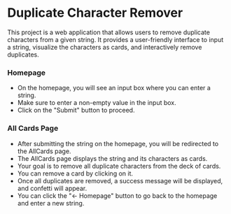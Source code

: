 # Duplicate Character Remover

This project is a web application that allows users to remove duplicate characters from a given string. It provides a user-friendly interface to input a string, visualize the characters as cards, and interactively remove duplicates.

### Homepage

- On the homepage, you will see an input box where you can enter a string.
- Make sure to enter a non-empty value in the input box.
- Click on the "Submit" button to proceed.

### All Cards Page

- After submitting the string on the homepage, you will be redirected to the AllCards page.
- The AllCards page displays the string and its characters as cards.
- Your goal is to remove all duplicate characters from the deck of cards.
- You can remove a card by clicking on it.
- Once all duplicates are removed, a success message will be displayed, and confetti will appear.
- You can click the "← Homepage" button to go back to the homepage and enter a new string.
